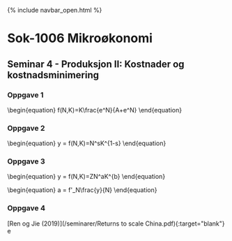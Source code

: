 {% include navbar_open.html %}
# Sok-1006 Mikroøkonomi   

## Seminar 4 - Produksjon II: Kostnader og kostnadsminimering   

   

### Oppgave 1   



\begin{equation}
   f(N,K)=K\frac{e^N}{A+e^N}
\end{equation}




### Oppgave 2   



\begin{equation}
   y = f(N,K)=N^sK^{1-s}
\end{equation}




### Oppgave 3   




\begin{equation}
   y = f(N,K)=ZN^aK^{b}
\end{equation}




\begin{equation}
   a = f'\_N\frac{y}{N}
\end{equation}




### Oppgave 4   

[Ren og Jie (2019)](/seminarer/Returns to scale China.pdf){:target="blank"} e



